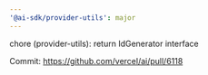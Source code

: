 ```yaml
---
'@ai-sdk/provider-utils': major
---
```


chore (provider-utils): return IdGenerator interface

Commit: https://github.com/vercel/ai/pull/6118
